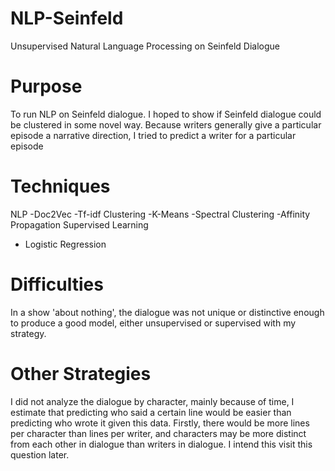 # NLP-Seinfeld
Unsupervised Natural Language Processing on Seinfeld Dialogue

# Purpose
To run NLP on Seinfeld dialogue.  I hoped to show if Seinfeld dialogue could be clustered
in some novel way.  Because writers generally give a particular episode a narrative direction, I tried to predict a writer for a particular episode

# Techniques
NLP
  -Doc2Vec
  -Tf-idf
Clustering
  -K-Means
  -Spectral Clustering
  -Affinity Propagation
Supervised Learning
  - Logistic Regression

# Difficulties
In a show 'about nothing', the dialogue was not unique or distinctive enough to produce a good model, either unsupervised or supervised with 
my strategy.  

# Other Strategies
I did not analyze the dialogue by character, mainly because of time, I estimate that predicting who said a certain line would be easier than 
predicting who wrote it given this data.  Firstly, there would be more lines per character than lines per writer, and characters may be more 
distinct from each other in dialogue than writers in dialogue.  I intend this visit this question later. 
